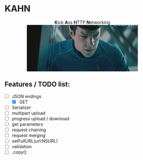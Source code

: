KAHN
====

<p align="center">
  <b>K</b>ick <b>A</b>ss <b>H</b>TTP <b>N</b/>etworking<br />
  <img align="center" src="/KHAAAAAN.gif" />
</p>

Features / TODO list:
----
- [ ] JSON endings
    - [x] GET
- [ ] Serializer
- [ ] multipart upload
- [ ] progress upload / download
- [ ] get parameters
- [ ] request chaining
- [ ] request merging
- [ ] setFullURL(url:NSURL)
- [ ] validation
- [ ] .copy()
